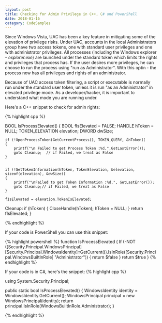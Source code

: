 ```yaml
---
layout: post
title: Checking for Admin Privilege in C++, C# and PowerShell
date: 2018-01-16
category: CodeSamples 
---
```


Since Windows Vista, UAC has been a key feature in mitigating some of the elevation of privilege risks. Under UAC, accounts in the local Administrators group have two access tokens, one with standard user privileges and one with administrator privileges. All processes (including the Windows explorer - *explorer.exe*) are launched under the standard token which limits the rights and privileges that process has. If the user desires more privileges, he can choose to run the process using "run as Administrator". With this optin - the process now has all privileges and rights of an administrator. 

Because of UAC access token filtering, a script or executable is normally run under the standard user token, unless it is run "as an Administrator" in elevated privilege mode. As a developer/hacker, it is important to understand what mode you are running under. 


Here's a C++ snippet to check for admin rights:

{% highlight cpp %}

BOOL IsProcessElevated()
{
	BOOL fIsElevated = FALSE;
	HANDLE hToken = NULL;
	TOKEN_ELEVATION elevation;
	DWORD dwSize;

	if (!OpenProcessToken(GetCurrentProcess(), TOKEN_QUERY, &hToken))
	{
		printf("\n Failed to get Process Token :%d.",GetLastError());
		goto Cleanup;  // if Failed, we treat as False
	}


	if (!GetTokenInformation(hToken, TokenElevation, &elevation, sizeof(elevation), &dwSize))
	{	
		printf("\nFailed to get Token Information :%d.", GetLastError());
		goto Cleanup;// if Failed, we treat as False
	}

	fIsElevated = elevation.TokenIsElevated;

Cleanup:
	if (hToken)
	{
		CloseHandle(hToken);
		hToken = NULL;
	}
	return fIsElevated; 
}

{% endhighlight %}


If your code is PowerShell you can use this snippet:

{% highlight powershell %}
function IsProcessElevated {
   If (-NOT ([Security.Principal.WindowsPrincipal] [Security.Principal.WindowsIdentity]::GetCurrent()).IsInRole([Security.Principal.WindowsBuiltInRole] "Administrator"))
    {
       return $false
    }
    return $true
}
{% endhighlight %}



If your code is in C#, here's the snippet:
{% highlight cpp %}

using System.Security.Principal;

public static bool IsProcessElevated()
{
    WindowsIdentity identity = WindowsIdentity.GetCurrent();
    WindowsPrincipal principal = new WindowsPrincipal(identity);
    return principal.IsInRole(WindowsBuiltInRole.Administrator);
}

{% endhighlight %}